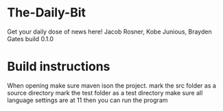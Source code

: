 # The-Daily-Bit
Get your daily dose of news here!
Jacob Rosner, Kobe Junious, Brayden Gates
build 0.1.0

# Build instructions
When opening make sure maven ison the project.
mark the src folder as a source directory
mark the test folder as a test directory
make sure all language settings are at 11
then you can run the program

